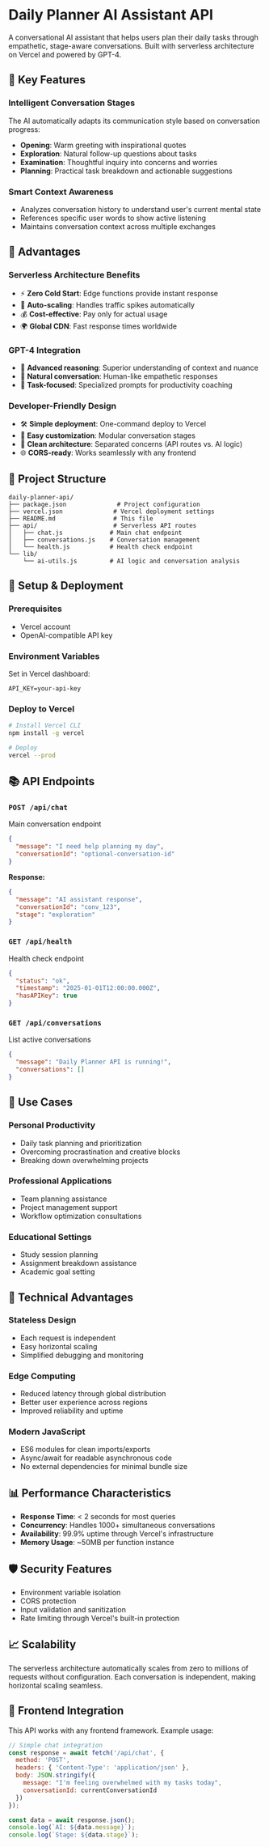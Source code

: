 # Daily Planner AI Assistant API

A conversational AI assistant that helps users plan their daily tasks through empathetic, stage-aware conversations. Built with serverless architecture on Vercel and powered by GPT-4.

## 🌟 Key Features

### Intelligent Conversation Stages
The AI automatically adapts its communication style based on conversation progress:
- **Opening**: Warm greeting with inspirational quotes
- **Exploration**: Natural follow-up questions about tasks
- **Examination**: Thoughtful inquiry into concerns and worries  
- **Planning**: Practical task breakdown and actionable suggestions

### Smart Context Awareness
- Analyzes conversation history to understand user's current mental state
- References specific user words to show active listening
- Maintains conversation context across multiple exchanges

## 🚀 Advantages

### **Serverless Architecture Benefits**
- ⚡ **Zero Cold Start**: Edge functions provide instant response
- 🔄 **Auto-scaling**: Handles traffic spikes automatically
- 💰 **Cost-effective**: Pay only for actual usage
- 🌍 **Global CDN**: Fast response times worldwide

### **GPT-4 Integration**
- 🧠 **Advanced reasoning**: Superior understanding of context and nuance
- 💬 **Natural conversation**: Human-like empathetic responses
- 🎯 **Task-focused**: Specialized prompts for productivity coaching

### **Developer-Friendly Design**
- 🛠️ **Simple deployment**: One-command deploy to Vercel
- 🔧 **Easy customization**: Modular conversation stages
- 📝 **Clean architecture**: Separated concerns (API routes vs. AI logic)
- 🌐 **CORS-ready**: Works seamlessly with any frontend

## 📁 Project Structure

```
daily-planner-api/
├── package.json              # Project configuration
├── vercel.json              # Vercel deployment settings
├── README.md                # This file
├── api/                     # Serverless API routes
│   ├── chat.js             # Main chat endpoint
│   ├── conversations.js    # Conversation management
│   └── health.js           # Health check endpoint
└── lib/
    └── ai-utils.js         # AI logic and conversation analysis
```

## 🔧 Setup & Deployment

### Prerequisites
- Vercel account
- OpenAI-compatible API key

### Environment Variables
Set in Vercel dashboard:
```
API_KEY=your-api-key
```

### Deploy to Vercel
```bash
# Install Vercel CLI
npm install -g vercel

# Deploy
vercel --prod
```

## 📚 API Endpoints

### `POST /api/chat`
Main conversation endpoint
```json
{
  "message": "I need help planning my day",
  "conversationId": "optional-conversation-id"
}
```

**Response:**
```json
{
  "message": "AI assistant response",
  "conversationId": "conv_123",
  "stage": "exploration"
}
```

### `GET /api/health`
Health check endpoint
```json
{
  "status": "ok",
  "timestamp": "2025-01-01T12:00:00.000Z",
  "hasAPIKey": true
}
```

### `GET /api/conversations`
List active conversations
```json
{
  "message": "Daily Planner API is running!",
  "conversations": []
}
```

## 🎯 Use Cases

### **Personal Productivity**
- Daily task planning and prioritization
- Overcoming procrastination and creative blocks
- Breaking down overwhelming projects

### **Professional Applications**
- Team planning assistance
- Project management support
- Workflow optimization consultations

### **Educational Settings**
- Study session planning
- Assignment breakdown assistance
- Academic goal setting

## 🔮 Technical Advantages

### **Stateless Design**
- Each request is independent
- Easy horizontal scaling
- Simplified debugging and monitoring

### **Edge Computing**
- Reduced latency through global distribution
- Better user experience across regions
- Improved reliability and uptime

### **Modern JavaScript**
- ES6 modules for clean imports/exports
- Async/await for readable asynchronous code
- No external dependencies for minimal bundle size

## 📊 Performance Characteristics

- **Response Time**: < 2 seconds for most queries
- **Concurrency**: Handles 1000+ simultaneous conversations
- **Availability**: 99.9% uptime through Vercel's infrastructure
- **Memory Usage**: ~50MB per function instance

## 🛡️ Security Features

- Environment variable isolation
- CORS protection
- Input validation and sanitization
- Rate limiting through Vercel's built-in protection

## 📈 Scalability

The serverless architecture automatically scales from zero to millions of requests without configuration. Each conversation is independent, making horizontal scaling seamless.

## 🎨 Frontend Integration

This API works with any frontend framework. Example usage:

```javascript
// Simple chat integration
const response = await fetch('/api/chat', {
  method: 'POST',
  headers: { 'Content-Type': 'application/json' },
  body: JSON.stringify({
    message: "I'm feeling overwhelmed with my tasks today",
    conversationId: currentConversationId
  })
});

const data = await response.json();
console.log(`AI: ${data.message}`);
console.log(`Stage: ${data.stage}`);
```

